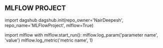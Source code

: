 ## MLFLOW PROJECT

import dagshub
dagshub.init(repo_owner='NairDeepesh', repo_name='MLFlowProject', mlflow=True)

import mlflow
with mlflow.start_run():
  mlflow.log_param('parameter name', 'value')
  mlflow.log_metric('metric name', 1)